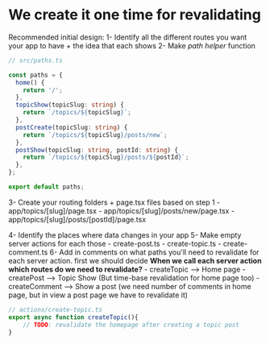 # We create it one time for revalidating

Recommended initial design:
1- Identify all the different routes you want your app to have + the idea that each shows
2- Make _path helper_ function
  
```typescript
// src/paths.ts

const paths = {
  home() {
    return '/';
  },
  topicShow(topicSlug: string) {
    return `/topics/${topicSlug}`;
  },
  postCreate(topicSlug: string) {
    return `/topics/${topicSlug}/posts/new`;
  },
  postShow(topicSlug: string, postId: string) {
    return `/topics/${topicSlug}/posts/${postId}`;
  },
};

export default paths;

```

3- Create your routing folders + page.tsx files based on step 1
    -  app/topics/[slug]/page.tsx
    -  app/topics/[slug]/posts/new/page.tsx
    -  app/topics/[slug]/posts/[postId]/page.tsx

4- Identify the places where data changes in your app
5- Make empty server actions for each those
    - create-post.ts
    - create-topic.ts
    - create-comment.ts
6- Add in comments on what paths you'll need to revalidate for each server action.
 first we should decide __When we call each server action which routes do we need to revalidate?__
    - createTopic --> Home page
    - createPost --> Topic Show (But time-base revalidation for home page too)
    - createComment --> Show a post (we need number of comments in home page, but in view a post page we have to revalidate it)

```typescript
// actions/create-topic.ts
export async function createTopic(){
    // TODO: revalidate the homepage after creating a topic post
}

```